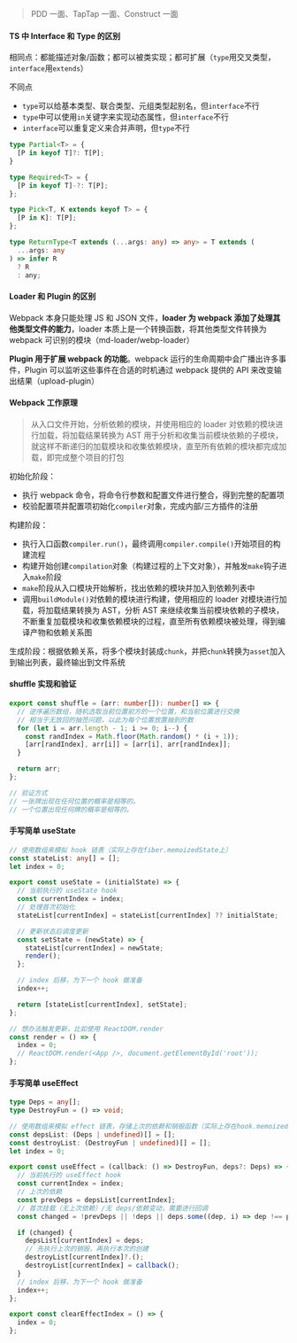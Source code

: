 > PDD 一面、TapTap 一面、Construct 一面

#### TS 中 Interface 和 Type 的区别

相同点：都能描述对象/函数；都可以被类实现；都可扩展（`type`用交叉类型，`interface`用`extends`）

不同点

- `type`可以给基本类型、联合类型、元组类型起别名，但`interface`不行
- `type`中可以使用`in`关键字来实现动态属性，但`interface`不行
- `interface`可以重复定义来合并声明，但`type`不行

```typescript
type Partial<T> = {
  [P in keyof T]?: T[P];
}

type Required<T> = {
  [P in keyof T]-?: T[P];
};

type Pick<T, K extends keyof T> = {
  [P in K]: T[P];
};

type ReturnType<T extends (...args: any) => any> = T extends (
  ...args: any
) => infer R
  ? R
  : any;
```

#### Loader 和 Plugin 的区别
Webpack 本身只能处理 JS 和 JSON 文件，**loader 为 webpack 添加了处理其他类型文件的能力**，loader 本质上是一个转换函数，将其他类型文件转换为 webpack 可识别的模块（md-loader/webp-loader）

**Plugin 用于扩展 webpack 的功能**。webpack 运行的生命周期中会广播出许多事件，Plugin 可以监听这些事件在合适的时机通过 webpack 提供的 API 来改变输出结果（upload-plugin）

#### Webpack 工作原理

> 从入口文件开始，分析依赖的模块，并使用相应的 loader 对依赖的模块进行加载，将加载结果转换为 AST 用于分析和收集当前模块依赖的子模块，就这样不断递归的加载模块和收集依赖模块，直至所有依赖的模块都完成加载，即完成整个项目的打包

初始化阶段：

- 执行 webpack 命令，将命令行参数和配置文件进行整合，得到完整的配置项
- 校验配置项并配置项初始化`compiler`对象，完成内部/三方插件的注册

构建阶段：

- 执行入口函数`compiler.run()`，最终调用`compiler.compile()`开始项目的构建流程
- 构建开始创建`compilation`对象（构建过程的上下文对象），并触发`make`钩子进入`make`阶段
- `make`阶段从入口模块开始解析，找出依赖的模块并加入到依赖列表中
- 调用`buildModule()`对依赖的模块进行构建，使用相应的 loader 对模块进行加载，将加载结果转换为 AST，分析 AST 来继续收集当前模块依赖的子模块，不断重复加载模块和收集依赖模块的过程，直至所有依赖模块被处理，得到编译产物和依赖关系图

生成阶段：根据依赖关系，将多个模块封装成`chunk`，并把`chunk`转换为`asset`加入到输出列表，最终输出到文件系统

#### shuffle 实现和验证

```typescript
export const shuffle = (arr: number[]): number[] => {
  // 逆序遍历数组，随机选取当前位置前方的一个位置，和当前位置进行交换
  // 相当于无放回的抽签问题，以此为每个位置放置抽到的数
  for (let i = arr.length - 1; i >= 0; i--) {
    const randIndex = Math.floor(Math.random() * (i + 1));
    [arr[randIndex], arr[i]] = [arr[i], arr[randIndex]];
  }

  return arr;
};

// 验证方式
// 一张牌出现在任何位置的概率是相等的。
// 一个位置出现任何牌的概率是相等的。
```

#### 手写简单 useState

```typescript
// 使用数组来模拟 hook 链表（实际上存在fiber.memoizedState上）
const stateList: any[] = [];
let index = 0;

export const useState = (initialState) => {
  // 当前执行的 useState hook
  const currentIndex = index;
  // 处理首次初始化
  stateList[currentIndex] = stateList[currentIndex] ?? initialState;

  // 更新状态后调度更新
  const setState = (newState) => {
    stateList[currentIndex] = newState;
    render();
  };

  // index 后移，为下一个 hook 做准备
  index++;

  return [stateList[currentIndex], setState];
};

// 想办法触发更新，比如使用 ReactDOM.render
const render = () => {
  index = 0;
  // ReactDOM.render(<App />, document.getElementById('root'));
};
```

#### 手写简单 useEffect

```typescript
type Deps = any[];
type DestroyFun = () => void;

// 使用数组来模拟 effect 链表，存储上次的依赖和销毁函数（实际上存在hook.memoizedState上）
const depsList: (Deps | undefined)[] = [];
const destroyList: (DestroyFun | undefined)[] = [];
let index = 0;

export const useEffect = (callback: () => DestroyFun, deps?: Deps) => {
  // 当前执行的 useEffect hook
  const currentIndex = index;
  // 上次的依赖
  const prevDeps = depsList[currentIndex];
  // 首次挂载（无上次依赖）/无 deps/依赖变动，需要进行回调
  const changed = !prevDeps || !deps || deps.some((dep, i) => dep !== prevDeps[i]);

  if (changed) {
    depsList[currentIndex] = deps;
    // 先执行上次的销毁，再执行本次的创建
    destroyList[currentIndex]?.();
    destroyList[currentIndex] = callback();
  }
  // index 后移，为下一个 hook 做准备
  index++;
};

export const clearEffectIndex = () => {
  index = 0;
};
```

